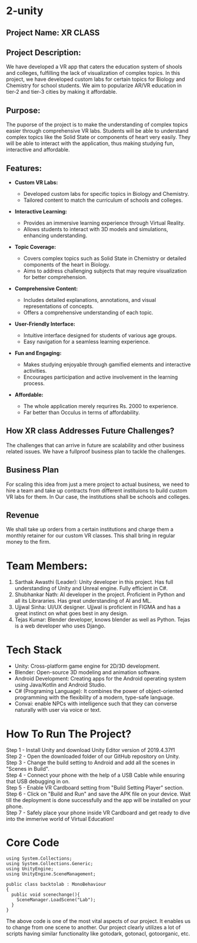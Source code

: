 # 2-unity

## Project Name: XR CLASS

## Project Description: 
We have developed a VR app that caters the education system of shools and colleges, fulfilling the lack of visualization of complex topics. In this project, we have developed custom labs for certain topics for Biology and Chemistry for school students. We aim to popularize AR/VR education in tier-2 and tier-3 cities by making it affordable.

## Purpose: 
The puporse of the project is to make the understanding of complex topics easier through comprehensive VR labs. Students will be able to understand complex topics like the Solid State or components of heart very easily. They will be able to interact with the application, thus making studying fun, interactive and affordable.

## Features:

- **Custom VR Labs:**
  - Developed custom labs for specific topics in Biology and Chemistry.
  - Tailored content to match the curriculum of schools and colleges.

- **Interactive Learning:**
  - Provides an immersive learning experience through Virtual Reality.
  - Allows students to interact with 3D models and simulations, enhancing understanding.

- **Topic Coverage:**
  - Covers complex topics such as Solid State in Chemistry or detailed components of the heart in Biology.
  - Aims to address challenging subjects that may require visualization for better comprehension.

- **Comprehensive Content:**
  - Includes detailed explanations, annotations, and visual representations of concepts.
  - Offers a comprehensive understanding of each topic.

- **User-Friendly Interface:**
  - Intuitive interface designed for students of various age groups.
  - Easy navigation for a seamless learning experience.

- **Fun and Engaging:**
  - Makes studying enjoyable through gamified elements and interactive activities.
  - Encourages participation and active involvement in the learning process.

- **Affordable:**
  - The whole application merely requrires Rs. 2000 to experience.
  - Far better than Occulus in terms of affordability.

## How XR class Addresses Future Challenges?
The challenges that can arrive in future are scalability and other business related issues. We have a fullproof business plan to tackle the challenges.

## Business Plan
For scaling this idea from just a mere project to actual business, we need to hire a team and take up contracts from different instituions to build custom VR labs for them. In Our case, the institutions shall be schools and colleges. 

## Revenue
We shall take up orders from a certain institutions and charge them a monthly retainer for our custom VR classes. This shall bring in regular money to the firm.

# Team Members:
1. Sarthak Awasthi (Leader): Unity developer in this project. Has full understanding of Unity and Unreal engine. Fully efficient in C#.
2. Shubhankar Nath: AI developer in the project. Proficient in Python and all its Librararies. Has great understanding of AI and ML.
3. Ujjwal Sinha: UI/UX designer. Ujjwal is proficient in FIGMA and has a great instinct on what goes best in any design.
4. Tejas Kumar: Blender developer, knows blender as well as Python. Tejas is a web developer who uses Django.

# Tech Stack
- Unity: Cross-platform game engine for 2D/3D development.
- Blender: Open-source 3D modeling and animation software.
- Android Development: Creating apps for the Android operating system using Java/Kotlin and Android Studio.
- C# (Programing Language): It combines the power of object-oriented programming with the flexibility of a modern, type-safe language.
- Convai: enable NPCs with intelligence such that they can converse naturally with user via voice or text.

# How To Run The Project?
Step 1 - Install Unity and download Unity Editor version of 2019.4.37f1<br />
Step 2 - Open the downloaded folder of our GitHub repository on Unity.<br />
Step 3 - Change the build setting to Android and add all the scenes in "Scenes in Build".<br />
Step 4 - Connect your phone with the help of a USB Cable while ensuring that USB debugging in on.<br />
Step 5 - Enable VR Cardboard setting from "Build Setting Player" section.<br />
Step 6 - Click on "Build and Run" and save the APK file on your device. Wait till the deployment is done successfully and the app will be installed on your phone.<br />
Step 7 - Safely place your phone inside VR Cardboard and get ready to dive into the immerive world of Virtual Education!<br />

# Core Code
```
using System.Collections;
using System.Collections.Generic;
using UnityEngine;
using UnityEngine.SceneManagement;

public class backtolab : MonoBehaviour
{
  public void scenechange(){
    SceneManager.LoadScene("Lab");
  }
}
```
The above code is one of the most vital aspects of our project. It enables us to change from one scene to another. Our project clearly utilizes a lot of scripts having similar functionality like gotodark, gotonacl, gotoorganic, etc.
